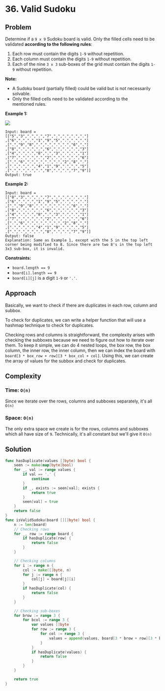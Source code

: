 # 36. Valid Sudoku

## Problem

Determine if a `9 x 9` Sudoku board is valid. Only the filled cells need to be validated **according to the following rules**:

1. Each row must contain the digits `1-9` without repetition.
2. Each column must contain the digits `1-9` without repetition.
3. Each of the nine `3 x 3` sub-boxes of the grid must contain the digits `1-9` without repetition.

**Note:**

- A Sudoku board (partially filled) could be valid but is not necessarily solvable.
- Only the filled cells need to be validated according to the mentioned rules.

**Example 1:**

![](https://upload.wikimedia.org/wikipedia/commons/thumb/f/ff/Sudoku-by-L2G-20050714.svg/250px-Sudoku-by-L2G-20050714.svg.png)

```
Input: board =
[["5","3",".",".","7",".",".",".","."]
,["6",".",".","1","9","5",".",".","."]
,[".","9","8",".",".",".",".","6","."]
,["8",".",".",".","6",".",".",".","3"]
,["4",".",".","8",".","3",".",".","1"]
,["7",".",".",".","2",".",".",".","6"]
,[".","6",".",".",".",".","2","8","."]
,[".",".",".","4","1","9",".",".","5"]
,[".",".",".",".","8",".",".","7","9"]]
Output: true

```

**Example 2:**

```
Input: board =
[["8","3",".",".","7",".",".",".","."]
,["6",".",".","1","9","5",".",".","."]
,[".","9","8",".",".",".",".","6","."]
,["8",".",".",".","6",".",".",".","3"]
,["4",".",".","8",".","3",".",".","1"]
,["7",".",".",".","2",".",".",".","6"]
,[".","6",".",".",".",".","2","8","."]
,[".",".",".","4","1","9",".",".","5"]
,[".",".",".",".","8",".",".","7","9"]]
Output: false
Explanation: Same as Example 1, except with the 5 in the top left corner being modified to 8. Since there are two 8's in the top left 3x3 sub-box, it is invalid.

```

**Constraints:**

- `board.length == 9`
- `board[i].length == 9`
- `board[i][j]` is a digit `1-9` or `'.'`.

## Approach
Basically, we want to check if there are duplicates in each row, column and subbox.

To check for duplicates, we can write a helper function that will use a hashmap technique to check for duplicates.

Checking rows and columns is straightforward, the complexity arises with checking the subboxes because we need to figure out how to iterate over them. To keep it simple, we can do 4 nested loops, the box row, the box column, the inner row, the inner column, then we can index the board with `board[3 * box_row + row][3 * box_col + col]`.
Using this, we can create the array of values for the subbox and check for duplicates.

## Complexity
### Time: `O(n)`
Since we iterate over the rows, columns and subboxes separately, it's all `O(n)`

### Space: `O(n)`
The only extra space we create is for the rows, columns and subboxes which all have size of `9`. Technically, it's all constant but we'll give it `O(n)`

## Solution

```go
func hasDuplicate(values []byte) bool {
	seen := make(map[byte]bool)
	for _, val := range values {
		if val == '.' {
			continue
		}
		if _, exists := seen[val]; exists {
			return true
		}
		seen[val] = true
	}
	return false
}
func isValidSudoku(board [][]byte) bool {
	n := len(board)
	// Checking rows
	for _, row := range board {
		if hasDuplicate(row) {
			return false
		}
	}

	// Checking columns
	for i := range n {
		col := make([]byte, n)
		for j := range n {
			col[j] = board[j][i]
		}
		if hasDuplicate(col) {
			return false
		}
	}

	// Checking sub-boxes
	for brow := range 3 {
		for bcol := range 3 {
			var values []byte
			for row := range 3 {
				for col := range 3 {
					values = append(values, board[3 * brow + row][3 * bcol + col])
				}
			}
			if hasDuplicate(values) {
				return false
			}
		}
	}

	return true
}

```

